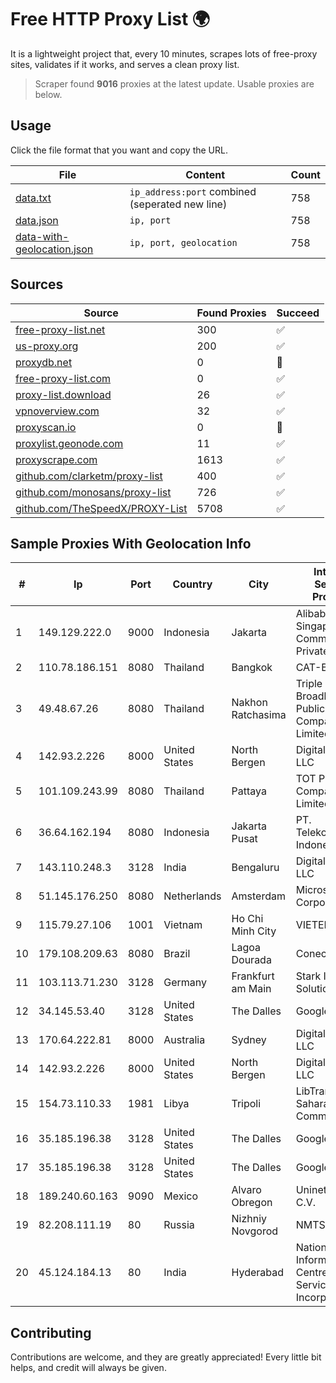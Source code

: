 
# Free HTTP Proxy List 🌍

It is a lightweight project that, every 10 minutes, scrapes lots of free-proxy sites, validates if it works, and serves a clean proxy list.


> Scraper found **9016** proxies at the latest update. Usable proxies are below.

## Usage

Click the file format that you want and copy the URL.


|File|Content|Count|
|----|-------|-----|
|[data.txt](https://raw.githubusercontent.com/themiralay/Proxy-List-World/master/data.txt)|`ip_address:port` combined (seperated new line)|758|
|[data.json](https://raw.githubusercontent.com/themiralay/Proxy-List-World/master/data.json)|`ip, port`|758|
|[data-with-geolocation.json](https://raw.githubusercontent.com/themiralay/Proxy-List-World/master/data-with-geolocation.json)|`ip, port, geolocation`|758|

## Sources

|Source|Found Proxies|Succeed|
|------|-------------|-------|
|[free-proxy-list.net](https://free-proxy-list.net)|300|✅|
|[us-proxy.org](https://www.us-proxy.org)|200|✅|
|[proxydb.net](http://proxydb.net)|0|🚫|
|[free-proxy-list.com](https://free-proxy-list.com/?page=&port=&type%5B%5D=http&type%5B%5D=https&up_time=0&search=Search)|0|✅|
|[proxy-list.download](https://www.proxy-list.download/HTTP)|26|✅|
|[vpnoverview.com](https://vpnoverview.com/privacy/anonymous-browsing/free-proxy-servers)|32|✅|
|[proxyscan.io](https://www.proxyscan.io)|0|🚫|
|[proxylist.geonode.com](https://proxylist.geonode.com/api/proxy-list?limit=300&page=1&sort_by=lastChecked&sort_type=desc&protocols=http,https)|11|✅|
|[proxyscrape.com](https://api.proxyscrape.com/v2/?request=displayproxies&protocol=http&timeout=10000&country=all&ssl=all&anonymity=all)|1613|✅|
|[github.com/clarketm/proxy-list](https://raw.githubusercontent.com/clarketm/proxy-list/master/proxy-list-raw.txt)|400|✅|
|[github.com/monosans/proxy-list](https://raw.githubusercontent.com/monosans/proxy-list/main/proxies/http.txt)|726|✅|
|[github.com/TheSpeedX/PROXY-List](https://raw.githubusercontent.com/TheSpeedX/PROXY-List/master/http.txt)|5708|✅|


## Sample Proxies With Geolocation Info

|#|Ip|Port|Country|City|Internet Service Provider|
|-|--|----|-------|----|-------------------------|
|1|149.129.222.0|9000|Indonesia|Jakarta|Alibaba.com Singapore E-Commerce Private Limited|
|2|110.78.186.151|8080|Thailand|Bangkok|CAT-BB|
|3|49.48.67.26|8080|Thailand|Nakhon Ratchasima|Triple T Broadband Public Company Limited|
|4|142.93.2.226|8000|United States|North Bergen|DigitalOcean, LLC|
|5|101.109.243.99|8080|Thailand|Pattaya|TOT Public Company Limited|
|6|36.64.162.194|8080|Indonesia|Jakarta Pusat|PT. Telekomunikasi Indonesia|
|7|143.110.248.3|3128|India|Bengaluru|DigitalOcean, LLC|
|8|51.145.176.250|8080|Netherlands|Amsterdam|Microsoft Corporation|
|9|115.79.27.106|1001|Vietnam|Ho Chi Minh City|VIETELftth|
|10|179.108.209.63|8080|Brazil|Lagoa Dourada|Conecta Ltda.|
|11|103.113.71.230|3128|Germany|Frankfurt am Main|Stark Industries Solutions LTD|
|12|34.145.53.40|3128|United States|The Dalles|Google LLC|
|13|170.64.222.81|8000|Australia|Sydney|DigitalOcean, LLC|
|14|142.93.2.226|8000|United States|North Bergen|DigitalOcean, LLC|
|15|154.73.110.33|1981|Libya|Tripoli|LibTrans-Sahara IT & Communication|
|16|35.185.196.38|3128|United States|The Dalles|Google LLC|
|17|35.185.196.38|3128|United States|The Dalles|Google LLC|
|18|189.240.60.163|9090|Mexico|Alvaro Obregon|Uninet S.A. de C.V.|
|19|82.208.111.19|80|Russia|Nizhniy Novgorod|NMTS|
|20|45.124.184.13|80|India|Hyderabad|National Informatics Centre Services Incorporated|



## Contributing

Contributions are welcome, and they are greatly appreciated! Every
little bit helps, and credit will always be given.

